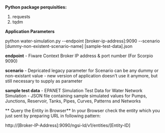 **Python package perquisities:**

1. requests
2. tqdm

**Application Parameters**

python water-simulation.py --endpoint [broker-ip-address]:9090 --scenario [dummy-non-existent-scenario-name] [sample-test-data].json<br>
  
**endpoint** - Fiware Context Broker IP address & port number (For Scorpio 9090)<br>

**scenario** - Depricated legacy parameter for Scenario can be any dummy or non-existant value - new version of application doesn't use it anymore, but still necessary to supply as parameter<br>
  
**sample test data** - EPANET Simulation Test Data for Water Network Simulation - JSON file containing sample simulated values for Pumps, Junctions, Reservoir, Tanks, Pipes, Curves, Patterns and Networks<br>

** Query the Entity in Browser**
In your Browser check the entity which you just sent by preparing URL in following pattern:<br>

http://[Broker-IP-Address]:9090/ngsi-ld/v1/entities/[Entity-ID]

  

